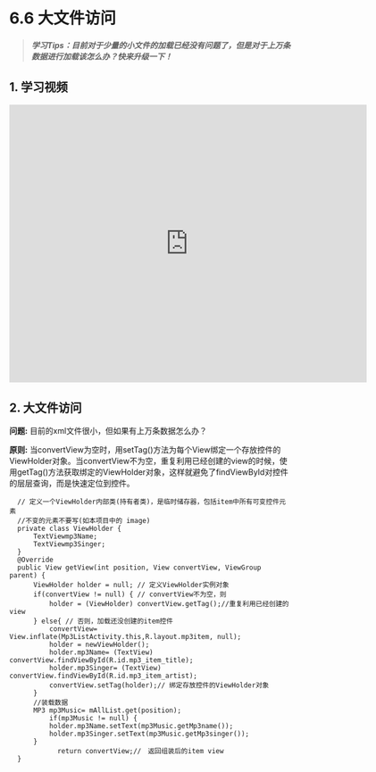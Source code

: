 # 6.6 大文件访问

>##### 学习Tips：目前对于少量的小文件的加载已经没有问题了，但是对于上万条数据进行加载该怎么办？快来升级一下！

## 1. 学习视频

<iframe frameborder="0" width="640" height="498" src="https://v.qq.com/iframe/player.html?vid=z0180bhmznp&tiny=0&auto=0" allowfullscreen></iframe>

## 2. 大文件访问

**问题:** 目前的xml文件很小，但如果有上万条数据怎么办？

**原则:** 当convertView为空时，用setTag()方法为每个View绑定一个存放控件的ViewHolder对象。当convertView不为空，重复利用已经创建的view的时候，使用getTag()方法获取绑定的ViewHolder对象，这样就避免了findViewById对控件的层层查询，而是快速定位到控件。

```
  // 定义一个ViewHolder内部类(持有者类)，是临时储存器，包括item中所有可变控件元素
  //不变的元素不要写(如本项目中的 image)
  private class ViewHolder {
      TextViewmp3Name;
      TextViewmp3Singer;
  }
  @Override
  public View getView(int position, View convertView, ViewGroup parent) {
      ViewHolder holder = null; // 定义ViewHolder实例对象
      if(convertView != null) { // convertView不为空，则
          holder = (ViewHolder) convertView.getTag();//重复利用已经创建的view
      } else{ // 否则，加载还没创建的item控件
          convertView= View.inflate(Mp3ListActivity.this,R.layout.mp3item, null);
          holder = newViewHolder();
          holder.mp3Name= (TextView) convertView.findViewById(R.id.mp3_item_title);
          holder.mp3Singer= (TextView) convertView.findViewById(R.id.mp3_item_artist);
          convertView.setTag(holder);// 绑定存放控件的ViewHolder对象
      }
      //装载数据
      MP3 mp3Music= mAllList.get(position);
          if(mp3Music != null) {
          holder.mp3Name.setText(mp3Music.getMp3name());
          holder.mp3Singer.setText(mp3Music.getMp3singer());
      }             
            return convertView;//　返回组装后的item view
  }
```
